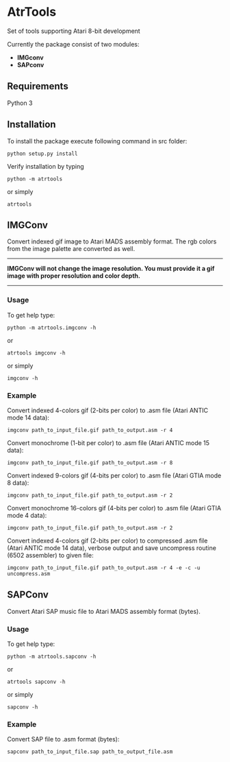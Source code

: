 # AtrTools
Set of tools supporting Atari 8-bit development

Currently the package consist of two modules:
- **IMGconv**
- **SAPconv**

## Requirements

Python 3 

## Installation

To install the package execute following command in src folder:

`python setup.py install`

Verify installation by typing

`python -m atrtools`

or simply

`atrtools`

## IMGConv

Convert indexed gif image to Atari MADS assembly format. The rgb colors from the image palette are converted as well.

---
**IMGConv will not change the image resolution. You must provide it a gif image with proper resolution and color depth.**

---

### Usage

To get help type:

`python -m atrtools.imgconv -h`

or 

`atrtools imgconv -h`

or simply

`imgconv -h`

### Example

Convert indexed 4-colors gif (2-bits per color) to .asm file (Atari ANTIC mode 14 data):

`imgconv path_to_input_file.gif path_to_output.asm -r 4`

Convert monochrome (1-bit per color) to .asm file (Atari ANTIC mode 15 data):

`imgconv path_to_input_file.gif path_to_output.asm -r 8`

Convert indexed 9-colors gif (4-bits per color) to .asm file (Atari GTIA mode 8 data):

`imgconv path_to_input_file.gif path_to_output.asm -r 2`

Convert monochrome 16-colors gif (4-bits per color) to .asm file (Atari GTIA mode 4 data):

`imgconv path_to_input_file.gif path_to_output.asm -r 2`

Convert indexed 4-colors gif (2-bits per color) to compressed .asm file (Atari ANTIC mode 14 data), verbose output and save  uncompress  routine (6502 assembler) to given file:

`imgconv path_to_input_file.gif path_to_output.asm -r 4 -e -c -u uncompress.asm`

## SAPConv

Convert Atari SAP music file to Atari MADS assembly format (bytes).

### Usage

To get help type:

`python -m atrtools.sapconv -h`

or 

`atrtools sapconv -h`

or simply

`sapconv -h`

### Example

Convert SAP file to .asm format (bytes):

`sapconv path_to_input_file.sap path_to_output_file.asm`
